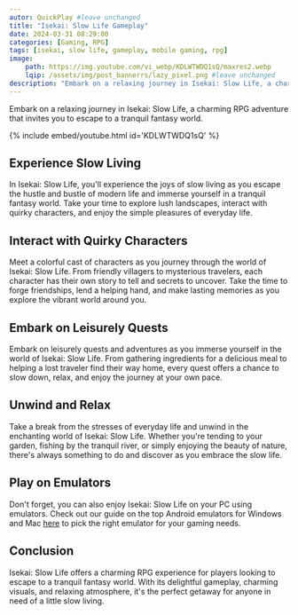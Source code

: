 ```yaml
---
autor: QuickPlay #leave unchanged
title: "Isekai: Slow Life Gameplay"
date: 2024-03-31 08:29:00
categories: [Gaming, RPG]
tags: [isekai, slow life, gameplay, mobile gaming, rpg]
image: 
    path: https://img.youtube.com/vi_webp/KDLWTWDQ1sQ/maxres2.webp 
    lqip: /assets/img/post_bannerrs/lazy_pixel.png #leave unchanged
description: "Embark on a relaxing journey in Isekai: Slow Life, a charming RPG adventure that invites you to escape to a tranquil fantasy world. Experience the joys of slow living as you explore lush landscapes, interact with quirky characters, and embark on leisurely quests. Discover its delightful gameplay, charming visuals, and how to unwind in this enchanting slow life experience."
---
```


Embark on a relaxing journey in Isekai: Slow Life, a charming RPG adventure that invites you to escape to a tranquil fantasy world.

{% include embed/youtube.html id='KDLWTWDQ1sQ' %}

## Experience Slow Living
In Isekai: Slow Life, you'll experience the joys of slow living as you escape the hustle and bustle of modern life and immerse yourself in a tranquil fantasy world. Take your time to explore lush landscapes, interact with quirky characters, and enjoy the simple pleasures of everyday life.

## Interact with Quirky Characters
Meet a colorful cast of characters as you journey through the world of Isekai: Slow Life. From friendly villagers to mysterious travelers, each character has their own story to tell and secrets to uncover. Take the time to forge friendships, lend a helping hand, and make lasting memories as you explore the vibrant world around you.

## Embark on Leisurely Quests
Embark on leisurely quests and adventures as you immerse yourself in the world of Isekai: Slow Life. From gathering ingredients for a delicious meal to helping a lost traveler find their way home, every quest offers a chance to slow down, relax, and enjoy the journey at your own pace.

## Unwind and Relax
Take a break from the stresses of everyday life and unwind in the enchanting world of Isekai: Slow Life. Whether you're tending to your garden, fishing by the tranquil river, or simply enjoying the beauty of nature, there's always something to do and discover as you embrace the slow life.

## Play on Emulators
Don't forget, you can also enjoy Isekai: Slow Life on your PC using emulators. Check out our guide on the top Android emulators for Windows and Mac [here](https://quickplaymobile.github.io/posts/Top-10-Best-Android-Emulators-for-Windows-and-Mac/) to pick the right emulator for your gaming needs.

## Conclusion
Isekai: Slow Life offers a charming RPG experience for players looking to escape to a tranquil fantasy world. With its delightful gameplay, charming visuals, and relaxing atmosphere, it's the perfect getaway for anyone in need of a little slow living.

